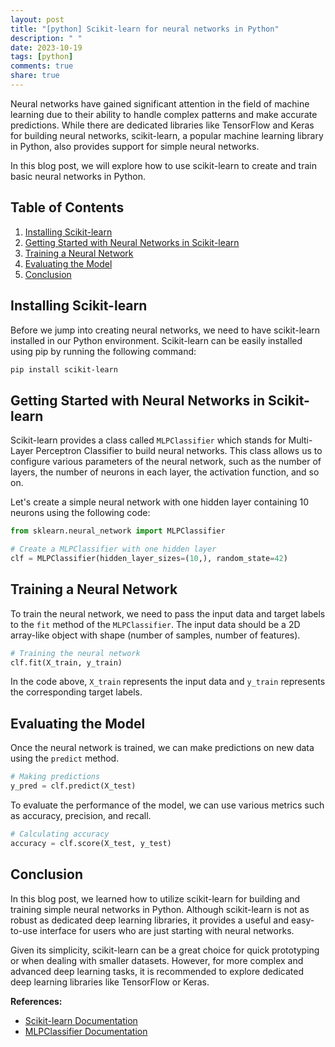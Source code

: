 ```yaml
---
layout: post
title: "[python] Scikit-learn for neural networks in Python"
description: " "
date: 2023-10-19
tags: [python]
comments: true
share: true
---
```


Neural networks have gained significant attention in the field of machine learning due to their ability to handle complex patterns and make accurate predictions. While there are dedicated libraries like TensorFlow and Keras for building neural networks, scikit-learn, a popular machine learning library in Python, also provides support for simple neural networks.

In this blog post, we will explore how to use scikit-learn to create and train basic neural networks in Python.

## Table of Contents
1. [Installing Scikit-learn](#installing-scikit-learn)
2. [Getting Started with Neural Networks in Scikit-learn](#getting-started-with-neural-networks-in-scikit-learn)
3. [Training a Neural Network](#training-a-neural-network)
4. [Evaluating the Model](#evaluating-the-model)
5. [Conclusion](#conclusion)

## Installing Scikit-learn
Before we jump into creating neural networks, we need to have scikit-learn installed in our Python environment. Scikit-learn can be easily installed using pip by running the following command:

```bash
pip install scikit-learn
```

## Getting Started with Neural Networks in Scikit-learn
Scikit-learn provides a class called `MLPClassifier` which stands for Multi-Layer Perceptron Classifier to build neural networks. This class allows us to configure various parameters of the neural network, such as the number of layers, the number of neurons in each layer, the activation function, and so on.

Let's create a simple neural network with one hidden layer containing 10 neurons using the following code:

```python
from sklearn.neural_network import MLPClassifier

# Create a MLPClassifier with one hidden layer
clf = MLPClassifier(hidden_layer_sizes=(10,), random_state=42)
```

## Training a Neural Network
To train the neural network, we need to pass the input data and target labels to the `fit` method of the `MLPClassifier`. The input data should be a 2D array-like object with shape (number of samples, number of features).

```python
# Training the neural network
clf.fit(X_train, y_train)
```

In the code above, `X_train` represents the input data and `y_train` represents the corresponding target labels.

## Evaluating the Model
Once the neural network is trained, we can make predictions on new data using the `predict` method.

```python
# Making predictions
y_pred = clf.predict(X_test)
```

To evaluate the performance of the model, we can use various metrics such as accuracy, precision, and recall.

```python
# Calculating accuracy
accuracy = clf.score(X_test, y_test)
```

## Conclusion
In this blog post, we learned how to utilize scikit-learn for building and training simple neural networks in Python. Although scikit-learn is not as robust as dedicated deep learning libraries, it provides a useful and easy-to-use interface for users who are just starting with neural networks.

Given its simplicity, scikit-learn can be a great choice for quick prototyping or when dealing with smaller datasets. However, for more complex and advanced deep learning tasks, it is recommended to explore dedicated deep learning libraries like TensorFlow or Keras.

**References:**
- [Scikit-learn Documentation](https://scikit-learn.org/stable/)
- [MLPClassifier Documentation](https://scikit-learn.org/stable/modules/generated/sklearn.neural_network.MLPClassifier.html)